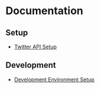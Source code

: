 # Documentation

## Setup

- [Twitter API Setup](twitter-api-v2.md "Twitter API setup instructions")

## Development

- [Development Environment Setup](development.md "Development environment setup instructions")